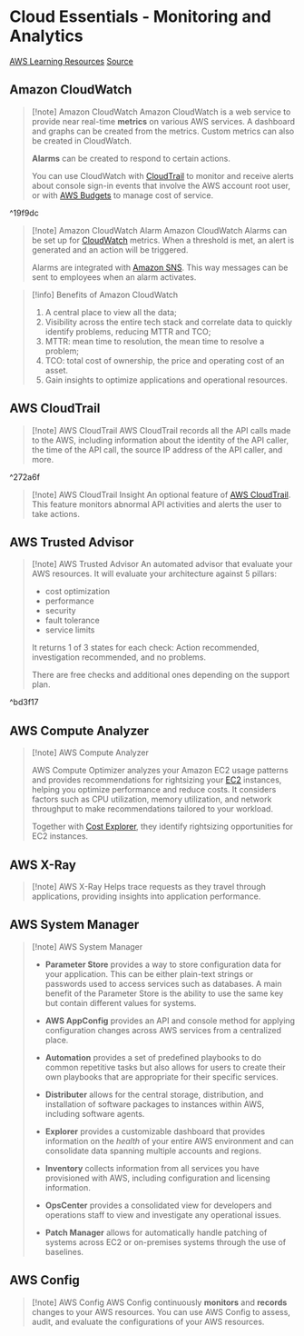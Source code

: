 # Cloud Essentials - Monitoring and Analytics

[AWS Learning Resources](AWS%20Learning%20Resources.md)
[Source](https://explore.skillbuilder.aws/learn/course/134/play/99519/aws-cloud-practitioner-essentials;lp=82)

## Amazon CloudWatch

> [!note] Amazon CloudWatch
> Amazon CloudWatch is a web service to provide near real-time **metrics** on various AWS services. A dashboard and graphs can be created from the metrics. Custom metrics can also be created in CloudWatch.
> 
> **Alarms** can be created to respond to certain actions.
> 
> You can use CloudWatch with [CloudTrail](#^272a6f) to monitor and receive alerts about console sign-in events that involve the AWS account root user, or with [AWS Budgets](2.8%20Pricing%20and%20Support.md#^f3967d) to manage cost of service.

^19f9dc

> [!note] Amazon CloudWatch Alarm
> Amazon CloudWatch Alarms can be set up for [CloudWatch](2.7%20Monitoring%20and%20Analytics.md#^19f9dc) metrics. When a threshold is met, an alert is generated and an action will be triggered. 
> 
> Alarms are integrated with [Amazon SNS](2.2%20Compute%20in%20the%20Cloud.md#^bcd2c3). This way messages can be sent to employees when an alarm activates.

> [!info] Benefits of Amazon CloudWatch
> 1. A central place to view all the data;
> 2. Visibility across the entire tech stack and correlate data to quickly identify problems, reducing MTTR and TCO;
> 	1. MTTR: mean time to resolution, the mean time to resolve a problem;
> 	2. TCO: total cost of ownership, the price and operating cost of an asset.
> 3. Gain insights to optimize applications and operational resources.

## AWS CloudTrail

> [!note] AWS CloudTrail
> AWS CloudTrail records all the API calls made to the AWS, including information about the identity of the API caller, the time of the API call, the source IP address of the API caller, and more.

^272a6f

> [!note] AWS CloudTrail Insight
> An optional feature of [AWS CloudTrail](#^272a6f). This feature monitors abnormal API activities and alerts the user to take actions.

## AWS Trusted Advisor

> [!note] AWS Trusted Advisor
> An automated advisor that evaluate your AWS resources. It will evaluate your architecture against 5 pillars:
> - cost optimization
> - performance
> - security
> - fault tolerance
> - service limits
> 
> It returns 1 of 3 states for each check: Action recommended, investigation recommended, and no problems.
> 
> There are free checks and additional ones depending on the support plan.

^bd3f17

## AWS Compute Analyzer

> [!note] AWS Compute Analyzer
> 
> AWS Compute Optimizer analyzes your Amazon EC2 usage patterns and provides recommendations for rightsizing your [EC2](2.2%20Compute%20in%20the%20Cloud.md#^d12940) instances, helping you optimize performance and reduce costs. It considers factors such as CPU utilization, memory utilization, and network throughput to make recommendations tailored to your workload.
> 
> Together with [Cost Explorer](2.8%20Pricing%20and%20Support.md#^a704aa), they identify rightsizing opportunities for EC2 instances.

## AWS X-Ray

> [!note] AWS X-Ray
> Helps trace requests as they travel through applications, providing insights into application performance.

## AWS System Manager

> [!note] AWS System Manager
> - **Parameter Store** provides a way to store configuration data for your application. This can be either plain-text strings or passwords used to access services such as databases. A main benefit of the Parameter Store is the ability to use the same key but contain different values for systems.
> 
> - **AWS AppConfig** provides an API and console method for applying configuration changes across AWS services from a centralized place.
> 
> - **Automation** provides a set of predefined playbooks to do common repetitive tasks but also allows for users to create their own playbooks that are appropriate for their specific services.
> 
> - **Distributer** allows for the central storage, distribution, and installation of software packages to instances within AWS, including software agents.
> 
> - **Explorer** provides a customizable dashboard that provides information on the *health* of your entire AWS environment and can consolidate data spanning multiple accounts and regions.
> 
> - **Inventory** collects information from all services you have provisioned with AWS, including configuration and licensing information.
> 
> - **OpsCenter** provides a consolidated view for developers and operations staff to view and investigate any operational issues.
> 
> - **Patch Manager** allows for automatically handle patching of systems across EC2 or on-premises systems through the use of baselines.

## AWS Config

> [!note] AWS Config
> AWS Config continuously **monitors** and **records** changes to your AWS resources. You can use AWS Config to assess, audit, and evaluate the configurations of your AWS resources.

